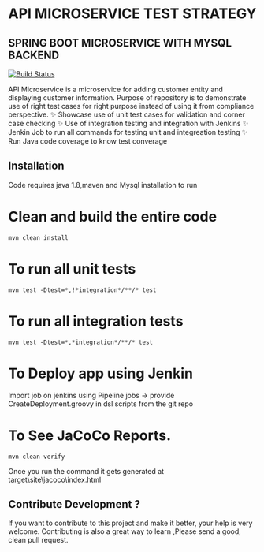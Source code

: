 # API MICROSERVICE TEST STRATEGY
## SPRING BOOT MICROSERVICE WITH MYSQL BACKEND

[![Build Status](https://travis-ci.org/joemccann/dillinger.svg?branch=master)](https://travis-ci.org/joemccann/dillinger)

API Microservice is a microservice for adding customer entity and displaying customer information.
Purpose of repository is to demonstrate use of right test cases for right purpose instead of using it from compliance perspective. 
✨ Showcase use of unit test cases for validation and corner case checking
✨ Use of integration testing and integration with Jenkins
✨ Jenkin Job to run all  commands for testing unit and integreation testing 
✨ Run  Java code coverage to know test converage 


## Installation

Code requires java 1.8,maven  and Mysql installation to run

# Clean and build the entire code

```
mvn clean install
```

# To run all unit tests
```
mvn test -Dtest=*,!*integration*/**/* test
```

# To run all integration tests
```
mvn test -Dtest=*,*integration*/**/* test
```
# To Deploy app using Jenkin
Import job on jenkins using Pipeline jobs -> provide CreateDeployment.groovy in dsl scripts from the git repo

# To See JaCoCo Reports. 
```
mvn clean verify
```
Once you run the command it gets generated at  target\site\jacoco\index.html

## Contribute Development ?

If you want to contribute to this project and make it better, your help is very welcome. Contributing is also a great way to learn ,Please send a good, clean pull request.
